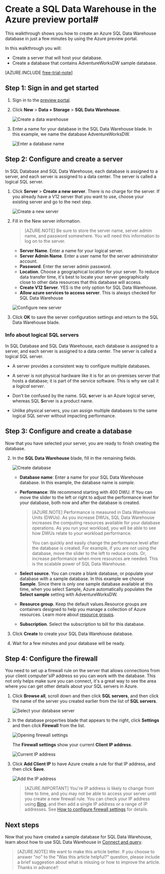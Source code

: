 <properties
	pageTitle="Create a SQL Data Warehouse database in the Azure preview portal | Microsoft Azure"
	description="Learn how to create an Azure SQL Data Warehouse in the Azure preview portal"
	services="sql-data-warehouse"
	documentationCenter="NA"
	authors="barbkess"
	manager="jhubbard"
	editor=""
	tags="azure-sql-data-warehouse"/>
<tags
   ms.service="sql-data-warehouse"
   ms.devlang="NA"
   ms.topic="get-started-article"
   ms.tgt_pltfrm="NA"
   ms.workload="data-services"
   ms.date="10/01/2015"
   ms.author="lodipalm;barbkess"/>

# Create a SQL Data Warehouse in the Azure preview portal#

This walkthrough shows you how to create an Azure SQL Data Warehouse database in just a few minutes by using the Azure preview portal. 

In this walkthrough you will:

- Create a server that will host your database.
- Create a database that contains AdventureWorksDW sample database.

[AZURE.INCLUDE [free-trial-note](../../includes/free-trial-note.md)]

## Step 1: Sign in and get started

1. Sign in to the [preview portal](https://portal.azure.com).

2. Click **New** > **Data + Storage** > **SQL Data Warehouse**.

	![Create a data warehouse](./media/sql-data-warehouse-get-started-provision/new-data-warehouse.png)

1. Enter a name for your database in the SQL Data Warehouse blade. In this example, we name the database AdventureWorksDW.

    ![Enter a database name](./media/sql-data-warehouse-get-started-provision/database-name.png)


## Step 2: Configure and create a server
In SQL Database and SQL Data Warehouse, each database is assigned to a server, and each server is assigned to a data center. The server is called a logical SQL server.

1. Click **Server** > **Create a new server**. There is no charge for the server. If you already have a V12 server that you want to use, choose your existing server and go to the next step. 

    ![Create a new server](./media/sql-data-warehouse-get-started-provision/create-server.png)

3. Fill in the New server information. 

    >[AZURE.NOTE] Be sure to store the server name, server admin name, and password somewhere.  You will need this information to log on to the server.

	- **Server Name**. Enter a name for your logical server.
	- **Server Admin Name**. Enter a user name for the server administrator account.
	- **Password**. Enter the server admin password. 
	- **Location**. Choose a geographical location for your server. To reduce data transfer time, it's best to locate your server geographically close to other data resources that this database will access.
	- **Create V12 Server**. YES is the only option for SQL Data Warehouse. 
	- **Allow azure services to access server**. This is always checked for SQL Data Warehouse

    ![Configure new server](./media/sql-data-warehouse-get-started-provision/configure-server.png)

1. Click **OK** to save the server configuration settings and return to the SQL Data Warehouse blade.

### Info about logical SQL servers

In SQL Database and SQL Data Warehouse, each database is assigned to a server, and each server is assigned to a data center. The server is called a logical SQL server. 

- A server provides a consistent way to configure multiple databases.

- A server is not physical hardware like it is for an on-premises server that hosts a database; it is part of the service software. This is why we call it a *logical server*. 

- Don't be confused by the name. SQL **s**erver is an Azure logical server, whereas SQL **S**erver is a product name.

- Unlike physical servers, you can assign multiple databases to the same logical SQL server without impacting performance.


## Step 3: Configure and create a database
Now that you have selected your server, you are ready to finish creating the database.
 
2. In the **SQL Data Warehouse** blade, fill in the remaining fields. 

    ![Create database](./media/sql-data-warehouse-get-started-provision/create-database.png)

    - **Database name**: Enter a name for your SQL Data Warehouse database. In this example, the database name is *sample*.
    - **Performance**: We recommend starting with 400 DWU. If You can move the slider to the left or right to adjust the performance level for your database, both now and after the database is created. 

        > [AZURE.NOTE] Performance is measured in Data Warehouse Units (DWUs). As you increase DWUs, SQL Data Warehouse increases the computing resources available for your database operations. As you run your workload, you will be able to see how DWUs relate to your workload performance. 
        > 
        > You can quickly and easily change the performance level after the database is created.  For example, if you are not using the database, move the slider to the left to reduce costs.  Or, increase performance when more resources are needed. This is the scalable power of SQL Data Warehouse.

    - **Select source**. You can create a blank database, or populate your database with a sample database. In this example we choose **Sample**. Since there is only one sample database available at this time, when you select Sample, Azure automatically populates the **Select sample** setting with AdventureWorksDW. 

    - **Resource group**. Keep the default values.Resource groups are containers designed to help you manage a collection of Azure resources. Learn more about [resource groups](../azure-portal/resource-group-portal.md).
    
    - **Subscription**. Select the subscription to bill for this database.

1. Click **Create** to create your SQL Data Warehouse database. 

1. Wait for a few minutes and your database will be ready.  

## Step 4: Configure the firewall

You need to set up a firewall rule on the server that allows connections from your client computer'sIP address so you can work with the database. This not only helps make sure you can connect, it's a great way to see the area where you can get other details about your SQL servers in Azure. 

1. Click **Browse all**, scroll down and then click **SQL servers**, and then click the name of the server you created earlier from the list of **SQL servers**.

	![Select your database server](./media/sql-data-warehouse-get-started-provision/browse_dbservers.png)

	
3. In the database properties blade that appears to the right, click **Settings** and then click **Firewall** from the list.

	![Opening firewall settings](./media/sql-data-warehouse-get-started-provision/db_settings.png)


	The **Firewall settings** show your current **Client IP address**. 

	![Current IP address](./media/sql-data-warehouse-get-started-provision/firewall_config_client_ip.png)

4. Click **Add Client IP** to have Azure create a rule for that IP address, and then click **Save**.

	![Add the IP address](./media/sql-data-warehouse-get-started-provision/firewall_config_new_rule.png)

	>[AZURE.IMPORTANT] You're IP address is likely to change from time to time, and you may not be able to access your server until you create a new firewall rule. You can check your IP address using [Bing](http://www.bing.com/search?q=my%20ip%20address), and then add a single IP address or a range of IP addresses. See [How to configure firewall settings](../sql-database/sql-database-configure-firewall-settings.md) for details.

## Next steps

Now that you have created a sample database for SQL Data Warehouse, learn about how to use SQL Data Warehouse in [Connect and query](./sql-data-warehouse-get-started-connect-query.md).

>[AZURE.NOTE] We want to make this article better. If you choose to answer "no" to the "Was this article helpful?" question, please include a brief suggestion about what is missing or how to improve the article. Thanks in advance!!



